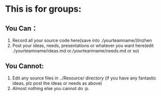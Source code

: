 # This is for groups:
## You Can：
1. Record all your source code here(save into ./yourteamname/)linzhen
2. Post your ideas, needs, presentations or whatever you want here(edit ./yourteamname/ideas.md or./yourteamname/needs.md or so)

## You Cannot:
1. Edit any source files in ../Resource/ directory (if you have any fantastic ideas, plz post the ideas or needs as above)
2. Almost nothing else you cannot do :p.

